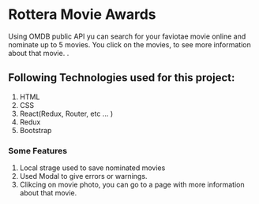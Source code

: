 # Rottera Movie Awards

Using OMDB public API yu can search for your faviotae movie online and nominate up to 5 movies. You click on the movies, to see more information about that movie.
.

## Following Technologies used for this project:

1. HTML
2. CSS
3. React(Redux, Router, etc ... )
4. Redux
5. Bootstrap

### Some Features

1. Local strage used to save nominated movies
2. Used Modal to give errors or warnings.
3. Clikcing on movie photo, you can go to a page with more information about that movie.
